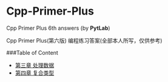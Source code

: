 
# Cpp-Primer-Plus
Cpp Primer Plus 6th answers (by **PytLab**)

Cpp Primer Plus(第六版) 编程练习答案(全部本人所写，仅供参考)

###Table of Content

 - [第三章 处理数据](https://github.com/PytLab/Cpp-Primer-Plus/tree/master/ch03)
 - [第四章 复合类型](https://github.com/PytLab/Cpp-Primer-Plus/tree/master/ch04)